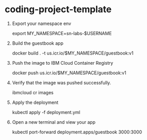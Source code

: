 # coding-project-template

1. Export your namespace env

    export MY_NAMESPACE=sn-labs-$USERNAME

2. Build the guestbook app

    docker build . -t us.icr.io/$MY_NAMESPACE/guestbook:v1

3. Push the image to IBM Cloud Container Registry

    docker push us.icr.io/$MY_NAMESPACE/guestbook:v1

4. Verify that the image was pushed successfully.

    ibmcloud cr images

5. Apply the deployment

    kubectl apply -f deployment.yml

6. Open a new terminal and view your app

    kubectl port-forward deployment.apps/guestbook 3000:3000